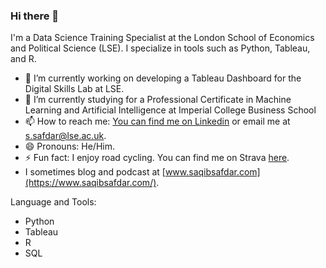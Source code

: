 
### Hi there 👋

I'm a Data Science Training Specialist at the London School of Economics and Political Science (LSE). I specialize in tools such as Python, Tableau, and R.

- 🔭 I’m currently working on developing a Tableau Dashboard for the Digital Skills Lab at LSE.
- 🌱 I’m currently studying for a Professional Certificate in Machine Learning and Artificial Intelligence at Imperial College Business School
- 📫 How to reach me: [You can find me on Linkedin](https://www.linkedin.com/in/saqib-safdar/) or email me at s.safdar@lse.ac.uk.
- 😄 Pronouns: He/Him.
- ⚡ Fun fact: I enjoy road cycling. You can find me on Strava [here](https://www.strava.com/athletes/9438505). 
-  I sometimes blog and podcast at [www.saqibsafdar.com](https://www.saqibsafdar.com/).

Language and Tools:

- Python
- Tableau
- R
- SQL








